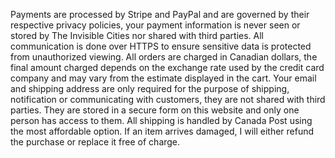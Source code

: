 Payments are processed by Stripe and PayPal and are governed by their respective privacy policies, your payment information is never seen or stored by The Invisible Cities nor shared with third parties. All communication is done over HTTPS to ensure sensitive data is protected from unauthorized viewing. All orders are charged in Canadian dollars, the final amount charged depends on the exchange rate used by the credit card company and may vary from the estimate displayed in the cart. Your email and shipping address are only required for the purpose of shipping, notification or communicating with customers, they are not shared with third parties. They are stored in a secure form on this website and only one person has access to them. All shipping is handled by Canada Post using the most affordable option. If an item arrives damaged, I will either refund the purchase or replace it free of charge.